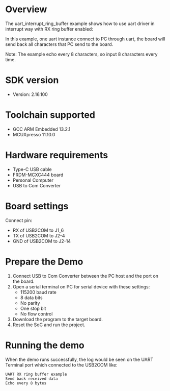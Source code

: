 Overview
========
The uart_interrupt_ring_buffer example shows how to use uart driver in interrupt way with
RX ring buffer enabled:

In this example, one uart instance connect to PC through uart, the board will
send back all characters that PC send to the board.

Note: The example echo every 8 characters, so input 8 characters every time.



SDK version
===========
- Version: 2.16.100

Toolchain supported
===================
- GCC ARM Embedded  13.2.1
- MCUXpresso  11.10.0

Hardware requirements
=====================
- Type-C USB cable
- FRDM-MCXC444 board
- Personal Computer
- USB to Com Converter

Board settings
==============
Connect pin:
- RX of USB2COM to J1_6
- TX of USB2COM to J2-4
- GND of USB2COM to J2-14

Prepare the Demo
================
1.  Connect USB to Com Converter between the PC host and the port on the board.
2.  Open a serial terminal on PC for serial device with these settings:
    - 115200 baud rate
    - 8 data bits
    - No parity
    - One stop bit
    - No flow control
3.  Download the program to the target board.
4.  Reset the SoC and run the project.

Running the demo
================
When the demo runs successfully, the log would be seen on the UART Terminal port which connected to the USB2COM like:

~~~~~~~~~~~~~~~~~~~~~~~~~~~~~~
UART RX ring buffer example
Send back received data
Echo every 8 bytes
~~~~~~~~~~~~~~~~~~~~~~~~~~~~~~
